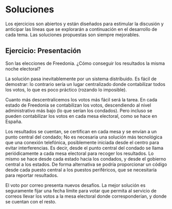 # Soluciones

Los ejercicios son abiertos y están diseñados para estimular la discusión
y anticipar las líneas que se explorarán a continuación en el desarrollo de cada tema.
Las soluciones propuestas son siempre mejorables.

## Ejercicio: Presentación

Son las elecciones de Freedonia.
¿Cómo conseguir los resultados la misma noche electoral?

La solución pasa inevitablemente por un sistema distribuido.
Es fácil de demostrar:
lo contrario sería un lugar centralizado donde contabilizar todos los votos,
lo que es poco práctico (rozando lo imposible).

Cuanto más descentralicemos los votos más fácil será la tarea.
En cada estado de Freedonia se contabilizan los votos,
descendiendo al nivel administrativo más bajo
(lo que serían los condados).
Pero incluso se pueden contabilizar los votos en cada mesa electoral,
como se hace en España.

Los resultados se cuentan, se certifican en cada mesa y se envían a un punto central del condado;
No es necesaria una solución más tecnológica que una conexión telefónica,
posiblemente iniciada desde el centro para evitar interferencias.
Es decir, desde el punto central del condado se llama periódicamente a cada mesa electoral
para recoger los resultados.
Lo mismo se hace desde cada estado hacia los condados,
y desde el gobierno central a los estados.
De forma alternativa se podría proporcionar un código desde cada puesto central a los puestos periféricos,
que se necesitaría para reportar resultados.

El voto por correo presenta nuevos desafíos.
La mejor solución es seguramente fijar una fecha límite para votar
que permita al servicio de correos llevar los votos a la mesa electoral donde corresponderían,
y donde se cuentan con el resto.

